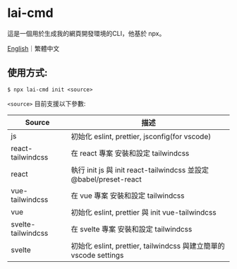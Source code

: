 # lai-cmd

這是一個用於生成我的網頁開發環境的CLI，他基於 npx。

[English](https://github.com/LaiJunBin/lai-cmd#lai-cmd)｜繁體中文

## 使用方式:

```
$ npx lai-cmd init <source>
```

`<source>` 目前支援以下參數:

Source           | 描述  |
--------------|-----|
js    | 初始化 eslint, prettier, jsconfig(for vscode) |
react-tailwindcss    | 在 react 專案 安裝和設定 tailwindcss |
react    | 執行 init js 與 init react-tailwindcss 並設定 @babel/preset-react |
vue-tailwindcss    | 在 vue 專案 安裝和設定 tailwindcss |
vue    | 初始化 eslint, prettier 與 init vue-tailwindcss |
svelte-tailwindcss    | 在 svelte 專案 安裝和設定 tailwindcss |
svelte    | 初始化 eslint, prettier, tailwindcss 與建立簡單的 vscode settings |
